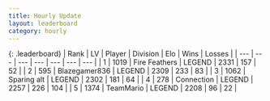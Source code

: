 ```yaml
---
title: Hourly Update
layout: leaderboard
category: hourly
---
```


{: .leaderboard}
| Rank | LV | Player | Division | Elo | Wins | Losses |
| --- | --- | --- | --- | --- | --- | --- |
| <span data-change="0">1</span> | 1019 | <span title="ID: 357425">Fire Feathers</span> | LEGEND | <span data-change="0">2331</span> | <span data-change="0">157</span> | <span data-change="0">52</span> |
| <span data-change="0">2</span> | 595 | <span title="ID: 454722">Blazegamer836</span> | LEGEND | <span data-change="0">2309</span> | <span data-change="0">233</span> | <span data-change="0">83</span> |
| <span data-change="0">3</span> | 1062 | <span title="ID: 203132">Sparing alt</span> | LEGEND | <span data-change="0">2302</span> | <span data-change="0">181</span> | <span data-change="0">64</span> |
| <span data-change="0">4</span> | 278 | <span title="ID: 539711">Connection</span> | LEGEND | <span data-change="0">2257</span> | <span data-change="0">226</span> | <span data-change="0">104</span> |
| <span data-change="0">5</span> | 1374 | <span title="ID: 164871">TeamMario</span> | LEGEND | <span data-change="0">2208</span> | <span data-change="0">96</span> | <span data-change="0">22</span> |